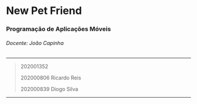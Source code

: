 # New Pet Friend

### Programação de Aplicações Móveis
###### Docente: João Capinha
---

> 202001352 
>
> 202000806 Ricardo Reis
>
> 202000839 Diogo Silva

___
